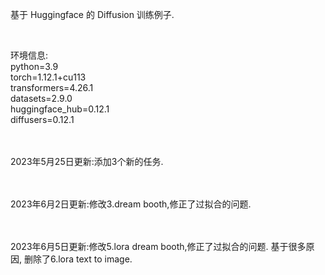 基于 Huggingface 的 Diffusion 训练例子.

<br>

环境信息:
<br>
python=3.9
<br>
torch=1.12.1+cu113
<br>
transformers=4.26.1
<br>
datasets=2.9.0
<br>
huggingface_hub=0.12.1
<br>
diffusers=0.12.1

<br><br>
2023年5月25日更新:添加3个新的任务.

<br><br>
2023年6月2日更新:修改3.dream booth,修正了过拟合的问题.

<br><br>
2023年6月5日更新:修改5.lora dream booth,修正了过拟合的问题. 基于很多原因, 删除了6.lora text to image.

